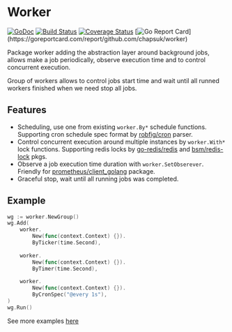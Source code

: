 # Worker

[![GoDoc](http://godoc.org/github.com/chapsuk/worker?status.png)](http://godoc.org/github.com/chapsuk/worker) 
[![Build Status](https://travis-ci.com/chapsuk/worker.svg?token=m33r59zSHRPMSbqfFKFk&branch=master)](https://travis-ci.com/chapsuk/worker)
[![Coverage Status](https://coveralls.io/repos/github/chapsuk/worker/badge.svg?branch=master)](https://coveralls.io/github/chapsuk/worker?branch=master)
[![Go Report Card](https://goreportcard.com/badge/github.com/chapsuk/worker?)](https://goreportcard.com/report/github.com/chapsuk/worker)

Package worker adding the abstraction layer around background jobs,
allows make a job periodically, observe execution time and to control concurrent execution.

Group of workers allows to control jobs start time and
wait until all runned workers finished when we need stop all jobs.

## Features

* Scheduling, use one from existing `worker.By*` schedule functions. Supporting cron schedule spec format by [robfig/cron](https://github.com/robfig/cron) parser.
* Control concurrent execution around multiple instances by `worker.With*` lock functions. Supporting redis locks by [go-redis/redis](github.com/go-redis/redis) and [bsm/redis-lock](https://github.com/bsm/redis-lock) pkgs.
* Observe a job execution time duration with `worker.SetObserever`. Friendly for [prometheus/client_golang](https://github.com/prometheus/client_golang/) package.
* Graceful stop, wait until all running jobs was completed.

## Example

```go
wg := worker.NewGroup()
wg.Add(
    worker.
        New(func(context.Context) {}).
        ByTicker(time.Second),
    
    worker.
        New(func(context.Context) {}).
        ByTimer(time.Second),
    
    worker.
        New(func(context.Context) {}).
        ByCronSpec("@every 1s"),
)
wg.Run()
```

See more examples [here](/examples)